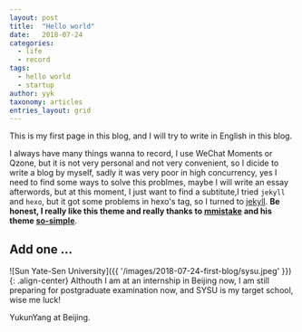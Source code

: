 ```yaml
---
layout: post
title:  "Hello world"
date:   2018-07-24
categories:
  - life
  - record
tags: 
  - hello world
  - startup
author: yyk
taxonomy: articles
entries_layout: grid
---
```

This is my first page in this blog, and I will try to write in English in this blog.

I always have many things wanna to record, I use WeChat Moments or Qzone, but it is not very personal and not very convenient, so I dicide to write a blog by myself, sadly it was very poor in high concurrency, yes I need to find some ways to solve this problmes, maybe I will write an essay afterwords, but at this moment, I just want to find a subtitute,I tried `jekyll` and `hexo`, but it got some problems in hexo's tag, so I turned to [jekyll](https://jekyllrb.com/). **Be honest, I really like this theme and really thanks to [mmistake](https://github.com/mmistakes) and his theme [so-simple](https://github.com/mmistakes/so-simple-theme)**.

## Add one ...
![Sun Yate-Sen University]({{ '/images/2018-07-24-first-blog/sysu.jpeg' }}){: .align-center} Althouth I am at an internship in Beijing now,  I am still preparing for postgraduate examination now, and SYSU is my target school, wise me luck!

YukunYang at Beijing.
